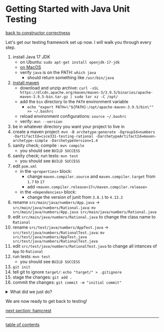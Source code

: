 # Getting Started with Java Unit Testing
[back to constructor correctness](constructor_correctness.md)

Let's get our testing framework set up now.  I will walk you through every step.

1. install Java 17 JDK
   * on Ubuntu: `sudo apt-get install openjdk-17-jdk`
   * [on MacOS](https://medium.com/java-mvp/install-openjdk-17-on-macos-c0ddb3ac9f0e)
   * verify `java` is on the PATH: `which java`
     + should return something like `/usr/bin/java`
1. [install maven](https://maven.apache.org/install.html)
   * download and unzip archive: `curl -sSL https://dlcdn.apache.org/maven/maven-3/3.9.5/binaries/apache-maven-3.9.5-bin.tar.gz | sudo tar xz -C /opt/`
   * add the `bin` directory to the `PATH` environment variable
     + `echo "export PATH=\"${PATH}:/opt/apache-maven-3.9.5/bin\"" >> ~/.bashrc`
   * reload environment configurations: `source ~/.bashrc`
   * verify: `mvn --version`
1. be in whatever directory you want your project to live in
1. create a maven project: `mvn -B archetype:generate -DgroupId=numbers -DartifactId=csce331-testing-rational -DarchetypeArtifactId=maven-archetype-simple -DarchetypeVersion=1.4`
1. sanity check; compile : `mvn compile`
   * you should see `BUILD SUCCESS`
1. sanity check; run tests: `mvn test`
   * you should see `BUILD SUCCESS`
1. edit `pom.xml`
   * in the `<properties>` block:
     * change `maven.compiler.source` and `maven.compiler.target` from `1.7` to  `17`
     * add `<maven.compiler.release>17</maven.compiler.release>`
   * in the `<dependencies>` block:
     * change the version of junit from `3.8.1` to `4.13.2`
1. rename `src/main/java/numbers/App.java` &rarr; `src/main/java/numbers/Rational.java`: `mv src/main/java/numbers/App.java src/main/java/numbers/Rational.java`
1. edit `src/main/java/numbers/Rational.java` to change the class name to `Rational`
1. rename `src/test/java/numbers/AppTest.java` &rarr; `src/test/java/numbers/RationalTest.java`: `mv src/test/java/numbers/AppTest.java src/test/java/numbers/RationalTest.java`
1. edit `src/test/java/numbers/RationalTest.java` to change all intances of `App` to `Rational`
1. run tests: `mvn test`
   * you should see `BUILD SUCCESS`
1. `git init`
1. tell git to ignore `target/`: `echo "target/" > .gitignore`
1. stage the changes: `git add .`
1. commit the changes: `git commit -m "initial commit"`

<details>
  <summary>What did we just do?</summary>

We
<ol>
   <li> installed maven, a powerful tool for building and managing Java-based projects</li>
   <li> created a maven project from an archetype, so we can get started quickly</li>
   <li> compiled and tested the simple generated code</li>
   <li> changed some filenames to match our task</li>
   <li> verified that the chnages didn't break anything</li>
   <li> initialized a local git repository and committed our initial changes to it</li>
</ol>
</details>

We are now ready to get back to testing!

[next section: hamcrest](add_hamcrest_dependency.md)

<hr>

[table of contents](toc.md)
